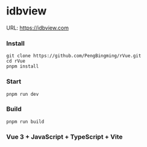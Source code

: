 # idbview

URL: https://idbview.com

### Install

```
git clone https://github.com/PengBingming/rVue.git
cd rVue
pnpm install
```

### Start

```
pnpm run dev
```

### Build

```
pnpm run build
```

### Vue 3 + JavaScript + TypeScript + Vite
